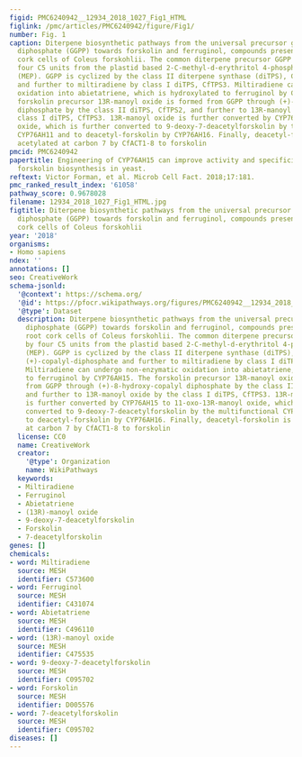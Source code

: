 ```yaml
---
figid: PMC6240942__12934_2018_1027_Fig1_HTML
figlink: /pmc/articles/PMC6240942/figure/Fig1/
number: Fig. 1
caption: Diterpene biosynthetic pathways from the universal precursor geranylgeranyl
  diphosphate (GGPP) towards forskolin and ferruginol, compounds present in the root
  cork cells of Coleus forskohlii. The common diterpene precursor GGPP is formed by
  four C5 units from the plastid based 2-C-methyl-d-erythritol 4-phosphate pathway
  (MEP). GGPP is cyclized by the class II diterpene synthase (diTPS), CfTPS1, to (+)-copalyl-diphosphate
  and further to miltiradiene by class I diTPS, CfTPS3. Miltiradiene can undergo non-enzymatic
  oxidation into abietatriene, which is hydroxylated to ferruginol by CYP76AH15. The
  forskolin precursor 13R-manoyl oxide is formed from GGPP through (+)-8-hydroxy-copalyl
  diphosphate by the class II diTPS, CfTPS2, and further to 13R-manoyl oxide by the
  class I diTPS, CfTPS3. 13R-manoyl oxide is further converted by CYP76AH15 to 11-oxo-13R-manoyl
  oxide, which is further converted to 9-deoxy-7-deacetylforskolin by the multifunctional
  CYP76AH11 and to deacetyl-forskolin by CYP76AH16. Finally, deacetyl-forskolin is
  acetylated at carbon 7 by CfACT1-8 to forskolin
pmcid: PMC6240942
papertitle: Engineering of CYP76AH15 can improve activity and specificity towards
  forskolin biosynthesis in yeast.
reftext: Victor Forman, et al. Microb Cell Fact. 2018;17:181.
pmc_ranked_result_index: '61058'
pathway_score: 0.9678028
filename: 12934_2018_1027_Fig1_HTML.jpg
figtitle: Diterpene biosynthetic pathways from the universal precursor geranylgeranyl
  diphosphate (GGPP) towards forskolin and ferruginol, compounds present in the root
  cork cells of Coleus forskohlii
year: '2018'
organisms:
- Homo sapiens
ndex: ''
annotations: []
seo: CreativeWork
schema-jsonld:
  '@context': https://schema.org/
  '@id': https://pfocr.wikipathways.org/figures/PMC6240942__12934_2018_1027_Fig1_HTML.html
  '@type': Dataset
  description: Diterpene biosynthetic pathways from the universal precursor geranylgeranyl
    diphosphate (GGPP) towards forskolin and ferruginol, compounds present in the
    root cork cells of Coleus forskohlii. The common diterpene precursor GGPP is formed
    by four C5 units from the plastid based 2-C-methyl-d-erythritol 4-phosphate pathway
    (MEP). GGPP is cyclized by the class II diterpene synthase (diTPS), CfTPS1, to
    (+)-copalyl-diphosphate and further to miltiradiene by class I diTPS, CfTPS3.
    Miltiradiene can undergo non-enzymatic oxidation into abietatriene, which is hydroxylated
    to ferruginol by CYP76AH15. The forskolin precursor 13R-manoyl oxide is formed
    from GGPP through (+)-8-hydroxy-copalyl diphosphate by the class II diTPS, CfTPS2,
    and further to 13R-manoyl oxide by the class I diTPS, CfTPS3. 13R-manoyl oxide
    is further converted by CYP76AH15 to 11-oxo-13R-manoyl oxide, which is further
    converted to 9-deoxy-7-deacetylforskolin by the multifunctional CYP76AH11 and
    to deacetyl-forskolin by CYP76AH16. Finally, deacetyl-forskolin is acetylated
    at carbon 7 by CfACT1-8 to forskolin
  license: CC0
  name: CreativeWork
  creator:
    '@type': Organization
    name: WikiPathways
  keywords:
  - Miltiradiene
  - Ferruginol
  - Abietatriene
  - (13R)-manoyl oxide
  - 9-deoxy-7-deacetylforskolin
  - Forskolin
  - 7-deacetylforskolin
genes: []
chemicals:
- word: Miltiradiene
  source: MESH
  identifier: C573600
- word: Ferruginol
  source: MESH
  identifier: C431074
- word: Abietatriene
  source: MESH
  identifier: C496110
- word: (13R)-manoyl oxide
  source: MESH
  identifier: C475535
- word: 9-deoxy-7-deacetylforskolin
  source: MESH
  identifier: C095702
- word: Forskolin
  source: MESH
  identifier: D005576
- word: 7-deacetylforskolin
  source: MESH
  identifier: C095702
diseases: []
---
```

